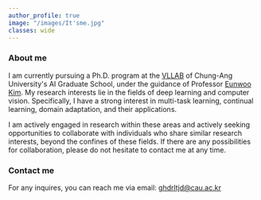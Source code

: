 ```yaml
---
author_profile: true
image: "/images/It'sme.jpg"
classes: wide
---
```



### About me
I am currently pursuing a Ph.D. program at the [VLLAB](https://vllab.cau.ac.kr/) of Chung-Ang University's AI Graduate School, under the guidance of Professor [Eunwoo Kim](https://vllab.cau.ac.kr/members/professor/). My research interests lie in the fields of deep learning and computer vision. Specifically, I have a strong interest in multi-task learning, continual learning, domain adaptation, and their applications.<br>


I am actively engaged in research within these areas and actively seeking opportunities to collaborate with individuals who share similar research interests, beyond the confines of these fields. If there are any possibilities for collaboration, please do not hesitate to contact me at any time.


### Contact me
For any inquires, you can reach me via email: [ghdrltjd@cau.ac.kr](mailto:ghdrltjd@cau.ac.kr)



